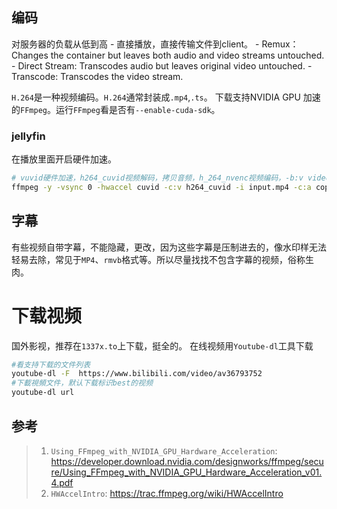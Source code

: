 ## 编码

对服务器的负载从低到高
	- 直接播放，直接传输文件到client。
	- Remux：Changes the container but leaves both audio and video streams untouched.
	- Direct Stream: Transcodes audio but leaves original video untouched.
	- Transcode: Transcodes the video stream.


`H.264`是一种视频编码。`H.264`通常封装成`.mp4`,`.ts`。
下载支持NVIDIA GPU 加速的`FFmpeg`。运行`FFmpeg`看是否有`--enable-cuda-sdk`。
### jellyfin
在播放里面开启硬件加速。

```bash
# vuvid硬件加速，h264_cuvid视频解码，拷贝音频，h_264_nvenc视频编码，-b:v video bitrate
ffmpeg -y -vsync 0 -hwaccel cuvid -c:v h264_cuvid -i input.mp4 -c:a copy -c:v h264_nvenc -b:v 5M output.mp4
```

## 字幕

有些视频自带字幕，不能隐藏，更改，因为这些字幕是压制进去的，像水印样无法轻易去除，常见于`MP4`、`rmvb`格式等。所以尽量找找不包含字幕的视频，俗称生肉。



# 下载视频

国外影视，推荐在`1337x.to`上下载，挺全的。
在线视频用`Youtube-dl`工具下载
```bash
#看支持下载的文件列表
youtube-dl -F  https://www.bilibili.com/video/av36793752
#下載視頻文件，默认下载标识best的视频
youtube-dl url
```

## 参考
>1. `Using_FFmpeg_with_NVIDIA_GPU_Hardware_Acceleration`: https://developer.download.nvidia.com/designworks/ffmpeg/secure/Using_FFmpeg_with_NVIDIA_GPU_Hardware_Acceleration_v01.4.pdf
>2. `HWAccelIntro`: https://trac.ffmpeg.org/wiki/HWAccelIntro